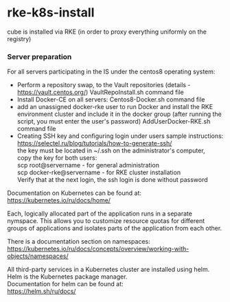 # rke-k8s-install
cube is installed via RKE (in order to proxy everything uniformly on the registry)

### Server preparation
For all servers participating in the IS under the centos8 operating system:  
  - Perform a repository swap, to the Vault repositories (details - https://vault.centos.org/)
    VaultRepoInstall.sh command file
  - Install Docker-CE on all servers:
    Centos8-Docker.sh command file
  - add an unassigned docker-rke user to run Docker and install the RKE environment cluster and include it in the docker group (after running the script, you must enter the user's password)
    AddUserDocker-RKE.sh command file
  - Creating SSH key and configuring login under users
    sample instructions:  
    https://selectel.ru/blog/tutorials/how-to-generate-ssh/  
    the key must be located in ~/.ssh on the administrator's computer,  
    copy the key for both users:  
    scp root@servername - for general administration  
    scp docker-rke@servername - for RKE cluster installation  
    Verify that at the next login, the ssh login is done without password
  
Documentation on Kubernetes can be found at:    
https://kubernetes.io/ru/docs/home/  
  
Each, logically allocated part of the application runs in a separate nymspace. This allows you to customize resource quotas for different groups of applications and isolates parts of the application from each other.    
  
There is a documentation section on namespaces:  
https://kubernetes.io/ru/docs/concepts/overview/working-with-objects/namespaces/  
  
All third-party services in a Kubernetes cluster are installed using helm.  
Helm is the Kubernetes package manager.    
Documentation for helm can be found at:    
https://helm.sh/ru/docs/    